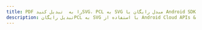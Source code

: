 ---title: PDF را به  تبدیل کنیدSVG، PCL به SVG مبدل رایگان یا Android SDKdescription: تبدیل رایگانPCL به SVG با استفاده از Android Cloud APIs & SDK همچنین اسناد PDF را در Cloud ایجاد، ویرایش و رندر کنید.---
